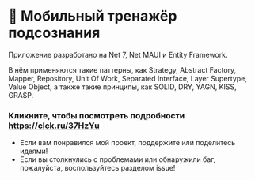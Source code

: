 # 📲 Мобильный тренажёр подсознания

Приложение разработано на Net 7, Net MAUI и Entity Framework.

В нём применяются такие паттерны, как Strategy, Abstract Factory, Mapper, Repository, Unit Of Work, Separated Interface, Layer Supertype, Value Object, а также такие принципы, как SOLID, DRY, YAGN, KISS, GRASP.

### Кликните, чтобы посмотреть подробности https://clck.ru/37HzYu

- Если вам понравился мой проект, поддержите или поделитесь идеями!
- Если вы столкнулись с проблемами или обнаружили баг, пожалуйста, воспользуйтесь разделом issue!
